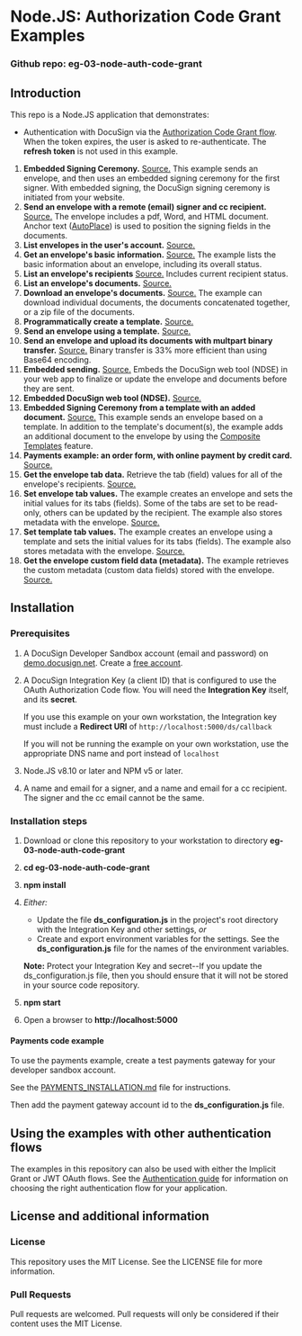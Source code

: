 # Node.JS: Authorization Code Grant Examples

### Github repo: eg-03-node-auth-code-grant
## Introduction
This repo is a Node.JS application that demonstrates:

* Authentication with DocuSign via the
[Authorization Code Grant flow](https://developers.docusign.com/esign-rest-api/guides/authentication/oauth2-code-grant).
When the token expires, the user is asked to re-authenticate.
The **refresh token** is not used in this example.
1. **Embedded Signing Ceremony.**
   [Source.](https://github.com/docusign/eg-03-node-auth-code-grant/blob/master/lib/examples/eg001EmbeddedSigning.js)
   This example sends an envelope, and then uses an embedded signing ceremony for the first signer.
   With embedded signing, the DocuSign signing ceremony is initiated from your website.
1. **Send an envelope with a remote (email) signer and cc recipient.**
   [Source.](https://github.com/docusign/eg-03-node-auth-code-grant/blob/master/lib/examples/eg002SigningViaEmail.js)
   The envelope includes a pdf, Word, and HTML document.
   Anchor text ([AutoPlace](https://support.docusign.com/en/guides/AutoPlace-New-DocuSign-Experience)) is used to position the signing fields in the documents.
1. **List envelopes in the user's account.**
   [Source.](https://github.com/docusign/eg-03-node-auth-code-grant/blob/master/lib/examples/eg003ListEnvelopes.js)
1. **Get an envelope's basic information.**
   [Source.](https://github.com/docusign/eg-03-node-auth-code-grant/blob/master/lib/examples/eg004EnvelopeInfo.js)
   The example lists the basic information about an envelope, including its overall status.
1. **List an envelope's recipients** 
   [Source.](https://github.com/docusign/eg-03-node-auth-code-grant/blob/master/lib/examples/eg005EnvelopeRecipients.js)
   Includes current recipient status.
1. **List an envelope's documents.**
   [Source.](https://github.com/docusign/eg-03-node-auth-code-grant/blob/master/lib/examples/eg006EnvelopeDocs.js)
1. **Download an envelope's documents.** 
   [Source.](https://github.com/docusign/eg-03-node-auth-code-grant/blob/master/lib/examples/eg007EnvelopeGetDoc.js)
   The example can download individual
   documents, the documents concatenated together, or a zip file of the documents.
1. **Programmatically create a template.**
   [Source.](https://github.com/docusign/eg-03-node-auth-code-grant/blob/master/lib/examples/eg008CreateTemplate.js)
1. **Send an envelope using a template.**
   [Source.](https://github.com/docusign/eg-03-node-auth-code-grant/blob/master/lib/examples/eg009UseTemplate.js)
1. **Send an envelope and upload its documents with multpart binary transfer.**
   [Source.](https://github.com/docusign/eg-03-node-auth-code-grant/blob/master/lib/examples/eg010SendBinaryDocs.js)
   Binary transfer is 33% more efficient than using Base64 encoding.
1. **Embedded sending.**
   [Source.](https://github.com/docusign/eg-03-node-auth-code-grant/blob/master/lib/examples/eg011EmbeddedSending.js)
   Embeds the DocuSign web tool (NDSE) in your web app to finalize or update 
   the envelope and documents before they are sent.
1. **Embedded DocuSign web tool (NDSE).**
   [Source.](https://github.com/docusign/eg-03-node-auth-code-grant/blob/master/lib/examples/eg012EmbeddedConsole.js)
1. **Embedded Signing Ceremony from a template with an added document.**
   [Source.](https://github.com/docusign/eg-03-node-auth-code-grant/blob/master/lib/examples/eg013AddDocToTemplate.js)
   This example sends an envelope based on a template.
   In addition to the template's document(s), the example adds an
   additional document to the envelope by using the
   [Composite Templates](https://developers.docusign.com/esign-rest-api/guides/features/templates#composite-templates)
   feature.
1. **Payments example: an order form, with online payment by credit card.**
   [Source.](https://github.com/docusign/eg-03-node-auth-code-grant/blob/master/lib/examples/eg014CollectPayment.js)
1. **Get the envelope tab data.**
   Retrieve the tab (field) values for all of the envelope's recipients.
   [Source.](https://github.com/docusign/eg-03-node-auth-code-grant/blob/master/lib/examples/eg015EnvelopeTabData.js)
1. **Set envelope tab values.**
   The example creates an envelope and sets the initial values for its tabs (fields). Some of the tabs
   are set to be read-only, others can be updated by the recipient. The example also stores
   metadata with the envelope.
   [Source.](https://github.com/docusign/eg-03-node-auth-code-grant/blob/master/lib/examples/eg016SetTabValues.js)
1. **Set template tab values.**
   The example creates an envelope using a template and sets the initial values for its tabs (fields).
   The example also stores metadata with the envelope.
   [Source.](https://github.com/docusign/eg-03-node-auth-code-grant/blob/master/lib/examples/eg017SetTemplateTabValues.js)
1. **Get the envelope custom field data (metadata).**
   The example retrieves the custom metadata (custom data fields) stored with the envelope.
   [Source.](https://github.com/docusign/eg-03-node-auth-code-grant/blob/master/lib/examples/eg018EnvelopeCustomFieldData.js)


## Installation

### Prerequisites
1. A DocuSign Developer Sandbox account (email and password) on [demo.docusign.net](https://demo.docusign.net).
   Create a [free account](https://go.docusign.com/o/sandbox/).
1. A DocuSign Integration Key (a client ID) that is configured to use the
   OAuth Authorization Code flow.
   You will need the **Integration Key** itself, and its **secret**.

   If you use this example on your own workstation,
   the Integration key must include a **Redirect URI** of `http://localhost:5000/ds/callback`

   If you will not be running the example on your own workstation,
   use the appropriate DNS name and port instead of `localhost`

1. Node.JS v8.10 or later and NPM v5 or later.
1. A name and email for a signer, and a name and email for a cc recipient.
   The signer and the cc email cannot be the same.

### Installation steps
1. Download or clone this repository to your workstation to directory **eg-03-node-auth-code-grant**
1. **cd eg-03-node-auth-code-grant**
1. **npm install**
1. *Either:*

   * Update the file **ds_configuration.js** in the project's root directory
     with the Integration Key
     and other settings, *or*
   * Create and export environment variables for the settings.
     See the **ds_configuration.js** file
     for the names of the environment variables.

   **Note:** Protect your Integration Key and secret--If you update
   the ds_configuration.js file, then you
   should ensure that it will not be stored in your source code
   repository.

1. **npm start**
1. Open a browser to **http://localhost:5000**

#### Payments code example
To use the payments example, create a 
test payments gateway for your developer sandbox account. 

See the 
[PAYMENTS_INSTALLATION.md](https://github.com/docusign/eg-03-node-auth-code-grant/blob/master/PAYMENTS_INSTALLATION.md)
file for instructions.
   
Then add the payment gateway account id to the **ds_configuration.js** file.

## Using the examples with other authentication flows

The examples in this repository can also be used with either the
Implicit Grant or JWT OAuth flows.
See the [Authentication guide](https://developers.docusign.com/esign-rest-api/guides/authentication)
for information on choosing the right authentication flow for your application.

## License and additional information

### License
This repository uses the MIT License. See the LICENSE file for more information.

### Pull Requests
Pull requests are welcomed. Pull requests will only be considered if their content
uses the MIT License.
